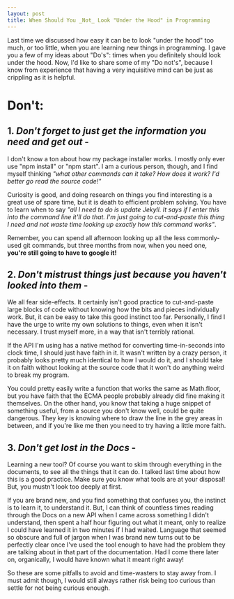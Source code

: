 ```yaml
---
layout: post
title: When Should You _Not_ Look "Under the Hood" in Programming
---
```


Last time we discussed how easy it can be to look "under the hood" too much, or too little, when you are learning new things in programming. I gave you a few of my ideas about "Do's": times when you definitely should look under the hood. Now, I'd like to share some of my "Do not's", because I know from experience that having a very inquisitive mind can be just as crippling as it is helpful.

# Don't:

## 1\. _Don't forget to just get the information you need and get out_ -

I don't know a ton about how my package installer works. I mostly only ever use "npm install" or "npm start". I am a curious person, though, and I find myself thinking _"what other commands can it take? How does it work? I'd better go read the source code!"_

Curiosity is good, and doing research on things you find interesting is a great use of spare time, but it is death to efficient problem solving. You have to learn when to say _"all I need to do is update Jekyll. It says if I enter this into the command line it'll do that. I'm just going to cut-and-paste this thing I need and not waste time looking up exactly how this command works"_.

Remember, you can spend all afternoon looking up all the less commonly-used git commands, but three months from now, when you need one, **you're still going to have to google it!**

## 2\. _Don't mistrust things just because you haven't looked into them_ -

We all fear side-effects. It certainly isn't good practice to cut-and-paste large blocks of code without knowing how the bits and pieces individually work. But, it can be easy to take this good instinct too far. Personally, I find I have the urge to write my own solutions to things, even when it isn't necessary. I trust myself more, in a way that isn't terribly rational.

If the API I'm using has a native method for converting time-in-seconds into clock time, I should just have faith in it. It wasn't written by a crazy person, it probably looks pretty much identical to how I would do it, and I should take it on faith without looking at the source code that it won't do anything weird to break my program.

You could pretty easily write a function that works the same as Math.floor, but you have faith that the ECMA people probably already did fine making it themselves. On the other hand, you know that taking a huge snippet of something useful, from a source you don't know well, could be quite dangerous. They key is knowing where to draw the line in the grey areas in between, and if you're like me then you need to try having a little more faith.

## 3\. _Don't get lost in the Docs_ -

Learning a new tool? Of course you want to skim through everything in the documents, to see all the things that it can do. I talked last time about how this is a good practice. Make sure you know what tools are at your disposal! But, you mustn't look too deeply at first.

If you are brand new, and you find something that confuses you, the instinct is to learn it, to understand it. But, I can think of countless times reading through the Docs on a new API when I came across something I didn't understand, then spent a half hour figuring out what it meant, only to realize I could have learned it in two minutes if I had waited. Language that seemed so obscure and full of jargon when I was brand new turns out to be perfectly clear once I've used the tool enough to have had the problem they are talking about in that part of the documentation. Had I come there later on, organically, I would have known what it meant right away!

So these are some pitfalls to avoid and time-wasters to stay away from. I must admit though, I would still always rather risk being too curious than settle for not being curious enough.
